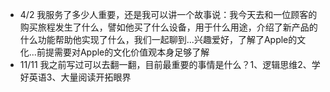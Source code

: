 - 4/2 我服务了多少人重要，还是我可以讲一个故事说：我今天去和一位顾客的购买旅程发生了什么，譬如他买了什么设备，用于什么用途，介绍了新产品的什么功能帮助他实现了什么，我们一起聊到...兴趣爱好，了解了Apple的文化...前提需要对Apple的文化价值观本身足够了解
- 11/11 我之前写过可以去翻一翻，目前最重要的事情是什么？1、逻辑思维2、学好英语3、大量阅读开拓眼界